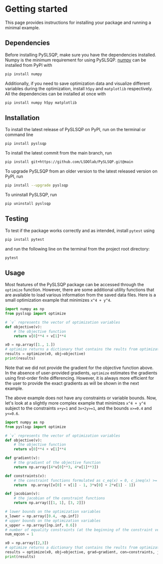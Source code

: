 # Getting started
This page provides instructions for installing your package 
and running a minimal example.

## Dependencies
Before installing PySLSQP, make sure you have the dependencies installed.
Numpy is the minimum requirement for using PySLSQP. 
[numpy](https://numpy.org/install/) can be installed from PyPI with
```sh
pip install numpy
```
Additionally, if you need to save optimization data and visualize different variables during the optimization,
install `h5py` and `matplotlib` respectively.
All the dependencies can be installed at once with 
```sh
pip install numpy h5py matplotlib
```

## Installation

To install the latest release of PySLSQP on PyPI, run on the terminal or command line
```sh
pip install pyslsqp
```

To install the latest commit from the main branch, run
```sh
pip install git+https://github.com/LSDOlab/PySLSQP.git@main
```

To upgrade PySLSQP from an older version to the latest released version on PyPI, run
```sh
pip install --upgrade pyslsqp
```

To uninstall PySLSQP, run
```sh
pip uninstall pyslsqp
```

## Testing
To test if the package works correctly and as intended, install `pytest` using
```sh
pip install pytest
```

and run the following line on the terminal from the project root directory:
```sh
pytest
```

## Usage
Most features of the PySLSQP package can be accessed through the `optimize` function.
However, there are some additional utility functions that are available to load various information 
from the saved data files.
Here is a small optimization example that minimizes `x^4 + y^4`.
```python
import numpy as np
from pyslsqp import optimize

# `v` represents the vector of optimization variables
def objective(v):
    # the objective function
    return v[0]**4 + v[1]**4

x0 = np.array([1., 1.])
# optimize returns a dictionary that contains the reults from optimization
results = optimize(x0, obj=objective)
print(results)
```
Note that we did not provide the gradient for the objective function above.
In the absence of user-provided gradients, `optimize` estimates the gradients
using first-order finite differencing.
However, it is always more efficient for the user to provide the exact gradients
as will be shown in the next example.

The above example does not have any constraints or variable bounds. 
Now, let's look at a slightly more complex example that minimizes `x^4 + y^4` 
subject to the constraints `x+y=1` and `3x+2y>=1`, and the bounds `x>=0.4` and `y<=0.6`.

```python
import numpy as np
from pyslsqp import optimize

# `v` represents the vector of optimization variables
def objective(v):
    # the objective function
    return v[0]**4 + v[1]**4

def gradient(v):
    # the gradient of the objective function
    return np.array([4*v[0]**3, 4*v[1]**3])

def constraints(v):
    # the constraint functions formulated as c_eq(x) = 0, c_ineq(x) >= 0
    return  np.array([v[0] + v[1] - 1, 3*v[0] + 2*v[1] - 1])

def jacobian(v):
    # the jacobian of the constraint functions
    return np.array([[1, 1], [3, 2]])

# lower bounds on the optimization variables
x_lower = np.array([0.4, -np.inf])
# upper bounds on the optimization variables
x_upper = np.array([np.inf, 0.6])
# number of equality constraints (at the beginning of the constraint vector)
num_eqcon = 1

x0 = np.array([2,3])
# optimize returns a dictionary that contains the reults from optimization
results = optimize(x0, obj=objective, grad=gradient, con=constraints, jac=jacobian, meq=num_eqcon, xl=x_lower, xu=x_upper)
print(results)
```

